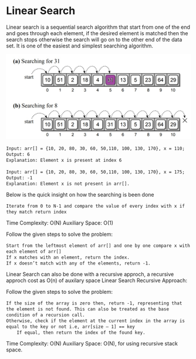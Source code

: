 # Linear Search

Linear search is a sequential search algorithm that start from one of the end and goes through each element, if the desired element is matched then the search stops otherwise the search will go on to the other end of the data set.
It is one of the easiest and simplest searching algorithm.


![Getting Started](linear-search.jpg)


    Input: arr[] = {10, 20, 80, 30, 60, 50,110, 100, 130, 170}, x = 110;
    Output: 6
    Explanation: Element x is present at index 6

    Input: arr[] = {10, 20, 80, 30, 60, 50,110, 100, 130, 170}, x = 175;
    Output: -1
    Explanation: Element x is not present in arr[].

   Below is the quick insight on how the searching is been done

    Iterate from 0 to N-1 and compare the value of every index with x if they match return index
Time Complexity: O(N)
Auxiliary Space: O(1)

 Follow the given steps to solve the problem:

    Start from the leftmost element of arr[] and one by one compare x with each element of arr[]
    If x matches with an element, return the index.
    If x doesn’t match with any of the elements, return -1.
Linear Search can also be done with a recursive approch, a recursive approch cost as O(n) of auxilary space
Linear Search Recursive Approach:

 Follow the given steps to solve the problem:

    If the size of the array is zero then, return -1, representing that the element is not found. This can also be treated as the base condition of a recursion call.
    Otherwise, check if the element at the current index in the array is equal to the key or not i.e, arr[size – 1] == key
        If equal, then return the index of the found key.
Time Complexity: O(N)
Auxiliary Space: O(N), for using recursive stack space. 